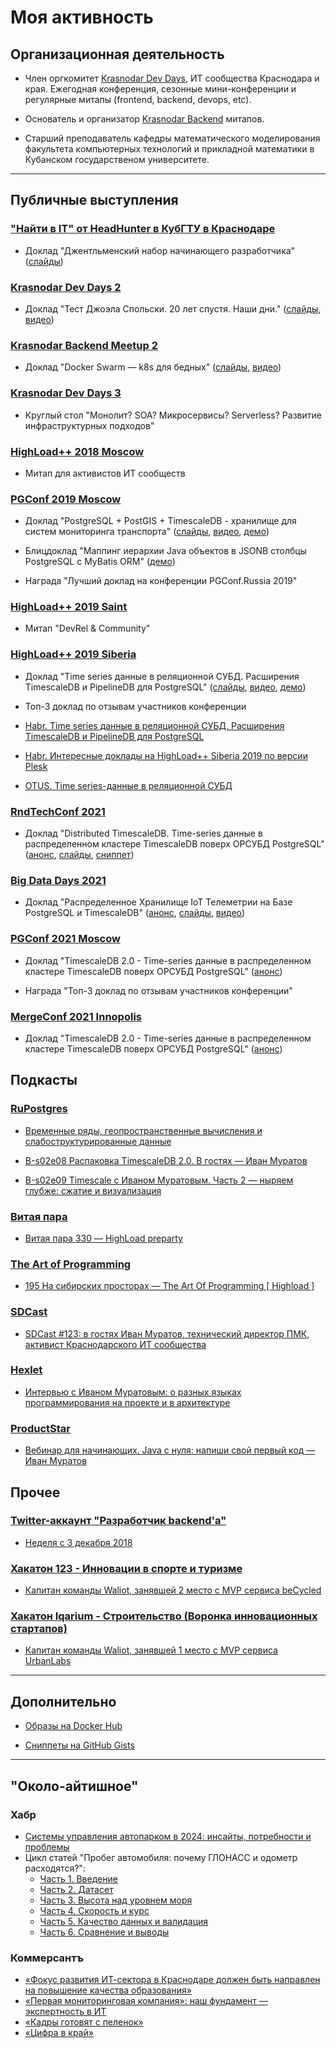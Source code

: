 # Моя активность

## Организационная деятельность

* Член оргкомитет [Krasnodar Dev Days](https://krd.dev), ИТ сообщества Краснодара и края. 
Ежегодная конференция, сезонные мини-конференции и регулярные митапы (frontend, backend, devops, etc).

* Основатель и организатор [Krasnodar Backend](https://www.youtube.com/@krddevdays/playlists) митапов.

* Старший преподаватель кафедры математического моделирования факультета компьютерных технологий и прикладной математики в Кубанском государственом университете.

---

## Публичные выступления

### ["Найти в IT" от HeadHunter в КубГТУ в Краснодаре](https://hh.timepad.ru/event/477879)

* Доклад "Джентльменский набор начинающего разработчика"
([слайды](https://drive.google.com/open?id=1HN3yyf7-itkHNqYeGnBW8MX7JOUKoGMMBD-gGpiRGk8))

### [Krasnodar Dev Days 2](https://krd.dev/events/3)

* Доклад "Тест Джоэла Спольски. 20 лет спустя. Наши дни."
([слайды](https://drive.google.com/open?id=15jZ55GRfyAL7h4Dc4U-AXczJ_qTZmizDkg4XH7gEgRs), [видео](https://youtu.be/f6G4OaEWBaE))

### [Krasnodar Backend Meetup 2](https://krd.dev/events/7)

* Доклад "Docker Swarm — k8s для бедных"
([слайды](https://yadi.sk/i/1Fw7vq1n3UzgTr), [видео](https://youtu.be/BrOUx5AMOBE))

### [Krasnodar Dev Days 3](https://krd.dev/events/1)

* Круглый стол "Монолит? SOA? Микросервисы? Serverless? Развитие инфраструктурных подходов"

### [HighLoad++ 2018 Moscow](https://www.highload.ru/moscow/2018)

* Митап для активистов ИТ сообществ

### [PGConf 2019 Moscow](https://pgconf.ru/2019)

* Доклад "PostgreSQL + PostGIS + TimescaleDB - хранилище для систем мониторинга транспорта"
([слайды](https://pgconf.ru/2019/242909), [видео](https://youtu.be/SEncf-h4Npw), [демо](https://github.com/binakot/PgConf-2019-Moscow-Demo))

* Блицдоклад "Маппинг иерархии Java объектов в JSONB столбцы PostgreSQL с MyBatis ORM" 
([демо](https://github.com/binakot/Java-Inheritance-Into-PostgreSQL-JSONB-Mapping))

* Награда "Лучший доклад на конференции PGConf.Russia 2019"

### [HighLoad++ 2019 Saint](https://www.highload.ru/spb/2019)

* Митап "DevRel & Community"

### [HighLoad++ 2019 Siberia](https://www.highload.ru/siberia/2019)

* Доклад "Time series данные в реляционной СУБД. Расширения TimescaleDB и PipelineDB для PostgreSQL"
([слайды](https://www.highload.ru/siberia/2019/abstracts/5208), [видео](https://youtu.be/3WkNp7mllv0), [демо](https://github.com/binakot/HighLoad-2019-Siberia-Demo))

* Топ-3 доклад по отзывам участников конференции

* [Habr. Time series данные в реляционной СУБД. Расширения TimescaleDB и PipelineDB для PostgreSQL](https://habr.com/ru/company/oleg-bunin/blog/464303/)

* [Habr. Интересные доклады на HighLoad++ Siberia 2019 по версии Plesk](https://habr.com/ru/company/plesk/blog/460885/)

* [OTUS. Time series-данные в реляционной СУБД](https://otus.ru/nest/post/1041/)

### [RndTechConf 2021](https://rndtech.pro/)

* Доклад "Distributed TimescaleDB. Time-series данные в распределенном кластере TimescaleDB поверх ОРСУБД PostgreSQL"
([анонс](https://rndtech.pro/tpost/8kj3hplfd1-time-series-dannie-v-raspredelennom-klas), [слайды](https://drive.google.com/file/d/1b2VL6uIjz2ao9iDCuOF0UzVBTe2Hj1sY/view?usp=sharing), [сниппет](https://gist.github.com/binakot/6ede22fad2309f6017ccd8b343a08b97))

### [Big Data Days 2021](https://bigdatadays.ru/)

* Доклад "Распределенное Хранилище IoT Телеметрии на Базе PostgreSQL и TimescaleDB" ([анонс](https://bigdatadays.ru/Ivan-Muratov/), [слайды](https://drive.google.com/file/d/14QPWFuOiVdSykMB3aEF0-piwxu8NVNFW/view?usp=sharing), [видео](https://youtu.be/8DMpufwh-2s))

### [PGConf 2021 Moscow](https://pgconf.ru/202110)

* Доклад "TimescaleDB 2.0 - Time-series данные в распределенном кластере TimescaleDB поверх ОРСУБД PostgreSQL" ([анонс](https://pgconf.ru/202110/308555))

* Награда "Топ-3 доклад по отзывам участников конференции"

### [MergeConf 2021 Innopolis](https://mergeconf.ru/)

* Доклад "TimescaleDB 2.0 - Time-series данные в распределенном кластере TimescaleDB поверх ОРСУБД PostgreSQL" ([анонс](https://mergeconf.ru/development/backend/muratov))

## Подкасты

### [RuPostgres](https://rupostgres.org)

* [Временные ряды, геопространственные вычисления и слабоструктурированные данные](https://youtu.be/9DnX92dTh9c)

* [В-s02e08 Распаковка TimescaleDB 2.0. В гостях — Иван Муратов](https://youtu.be/vbJCq9PhSR0)

* [В-s02e09 Timescale с Иваном Муратовым. Часть 2 — ныряем глубже: сжатие и визуализация](https://youtu.be/1C2VGD90KGk)

### [Витая пара](https://tpair.org/)

* [Витая пара 330 — HighLoad preparty](https://tpair.org/podcast/tp-330/)

### [The Art of Programming](https://blog.golodnyj.ru/)

* [195 На сибирских просторах — The Art Of Programming [ Highload ] ](https://blog.golodnyj.ru/2019/07/195-art-of-programming-highload.html)

### [SDCast](https://sdcast.ksdaemon.ru/)

* [SDCast #123: в гостях Иван Муратов, технический директор ПМК, активист Краснодарского ИТ сообщества](https://sdcast.ksdaemon.ru/2020/09/sdcast-123/)

### [Hexlet](https://ru.hexlet.io/)

* [Интервью с Иваном Муратовым: о разных языках программирования на проекте и в архитектуре](https://www.youtube.com/watch?v=OuEiUmEMiW0)

### [ProductStar](https://productstar.ru/)

* [Вебинар для начинающих. Java с нуля: напиши свой первый код — Иван Муратов](https://youtu.be/bOUmcWkU3GI)

## Прочее

### [Twitter-аккаунт "Разработчик backend'а"](https://twitter.com/backendsecret)

* [Неделя с 3 декабря 2018](http://backendsecret.ru/binakot/)

### [Хакатон 123 - Инновации в спорте и туризме](https://hack123.ru)

* [Капитан команды Waliot, занявшей 2 место с MVP сервиса beCycled](https://github.com/be-Cycled)

### [Хакатон Iqarium - Строительство (Воронка инновационных стартапов)](https://iqarium.ru/hakatontime)

* [Капитан команды Waliot, занявшей 1 место с MVP сервиса UrbanLabs](https://github.com/URBANLABS-GROUP)

---

## Дополнительно

* [Образы на Docker Hub](https://hub.docker.com/u/binakot)

* [Сниппеты на GitHub Gists](https://gist.github.com/binakot)

---

## "Около-айтишное"

### Хабр

* [Системы управления автопарком в 2024: инсайты, потребности и проблемы](https://habr.com/ru/articles/835676/)
* Цикл статей "Пробег автомобиля: почему ГЛОНАСС и одометр расходятся?":
  * [Часть 1. Введение](https://habr.com/ru/articles/863090/)
  * [Часть 2. Датасет](https://habr.com/ru/articles/863294/)
  * [Часть 3. Высота над уровнем моря](https://habr.com/ru/articles/863370/)
  * [Часть 4. Скорость и курс](https://habr.com/ru/articles/867400/)
  * [Часть 5. Качество данных и валидация](https://habr.com/ru/articles/873376/)
  * [Часть 6. Сравнение и выводы](https://habr.com/ru/articles/880116/)

### Коммерсантъ

* [«Фокус развития ИТ-сектора в Краснодаре должен быть направлен на повышение качества образования»](https://www.kommersant.ru/doc/7281835)
* [«Первая мониторинговая компания»: наш фундамент — экспертность в ИТ](https://www.kommersant.ru/doc/6729123)
* [«Кадры готовят с пеленок»](https://www.kommersant.ru/doc/6729694)
* [«Цифра в край»](https://www.kommersant.ru/doc/7267009)
